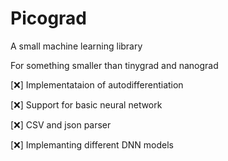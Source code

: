 # Picograd
A small machine learning library

For something smaller than tinygrad and nanograd 

[❌] Implementataion of autodifferentiation

[❌] Support for basic neural network

[❌] CSV and json parser

[❌] Implemanting different DNN models
